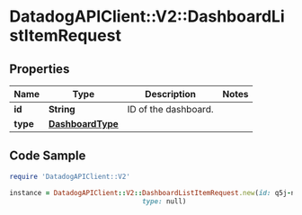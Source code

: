 # DatadogAPIClient::V2::DashboardListItemRequest

## Properties

Name | Type | Description | Notes
------------ | ------------- | ------------- | -------------
**id** | **String** | ID of the dashboard. | 
**type** | [**DashboardType**](DashboardType.md) |  | 

## Code Sample

```ruby
require 'DatadogAPIClient::V2'

instance = DatadogAPIClient::V2::DashboardListItemRequest.new(id: q5j-nti-fv6,
                                 type: null)
```


